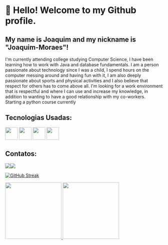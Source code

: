 

<!--
**joaquim-Moraes/Joaquim-Moraes** is a ✨ _special_ ✨ repository because its `README.md` (this file) appears on your GitHub profile.

Here are some ideas to get you started:

- 🔭 I'm looking for an internship in the backend area
- 🌱 Currently studying English on Wizard by Person, with 2 years left until graduation
- 🌱 I’m currently learning Java, SQL
- 👯 I’m looking to collaborate on big projects
- 🤔 I’m looking for help with learn java in general
- 📫 How to reach me: joaquimsp2006@gmail.com
- ⚡ Fun fact: I love sports
-->
# 👋 Hello! Welcome to my Github profile.
## My name is Joaquim and my nickname is "Joaquim-Moraes"!
I'm currently attending college studying Computer Science, I have been learning how to work with Java and database fundamentals.
I am a person passionate about technology since I was a child, I spend hours on the computer messing around and having fun with it, I am also deeply passionate about sports and physical activities and I also believe that respect for others has to come above all.
I'm looking for a work environment that is respectful and where I can use and increase my knowledge, in addition to wanting to have a good relationship with my co-workers.
Starting a python course currently
## Tecnologias Usadas: 
<img src="https://cdn.jsdelivr.net/gh/devicons/devicon@latest/icons/html5/html5-original-wordmark.svg" width="40" height="40" /> <img src="https://cdn.jsdelivr.net/gh/devicons/devicon@latest/icons/css3/css3-original-wordmark.svg" width="40" height="40" /> 
            <img src="https://cdn.jsdelivr.net/gh/devicons/devicon@latest/icons/java/java-plain-wordmark.svg"  width="40" height="40" /> 
            <img src="https://cdn.jsdelivr.net/gh/devicons/devicon@latest/icons/git/git-plain-wordmark.svg"  width = "40" height="40"/>
          

## Contatos:

 <a href="https://www.instagram.com/gomesz.x4/" target="_blank"><img loading="lazy" src="https://img.shields.io/badge/-Instagram-%23E4405F?style=for-the-badge&logo=instagram&logoColor=white" target="_blank"></a><a href = "mailto:contato@joaquimsp2006@gmail.com"><img loading="lazy" src="https://img.shields.io/badge/Gmail-D14836?style=for-the-badge&logo=gmail&logoColor=white" target="_blank"></a>

[![GitHub Streak](https://streak-stats.demolab.com/?user=SEUUSERNAME&theme=bear&background=000&border=30A3DC&dates=FFF)](https://git.io/streak-stats)
<div>
<a href="https://github.com/"joaquim-Moraes">
<img loading="lazy" height="180em" src="https://github-readme-stats.vercel.app/api/top-langs/?username=joaquim-Moraes&layout=compact&langs_count=7&theme=dracula"/>
<img loading="lazy" height="180em" src="https://github-readme-stats.vercel.app/api?username=joaquim-Moraes&show_icons=true&theme=dracula&include_all_commits=true&count_private=true"/>
</div>






         
            
          
          
            
          
          
